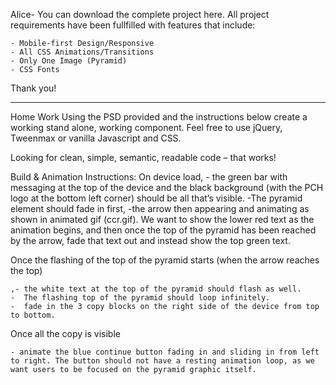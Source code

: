 Alice- You can download the complete project here.  All project requirements have been fullfilled with features that include:

	- Mobile-first Design/Responsive
	- All CSS Animations/Transitions
	- Only One Image (Pyramid)
	- CSS Fonts

Thank you!

-------------------------------------------------------------------

Home Work
Using the PSD provided and the instructions below create a working stand alone, working component.  Feel free to use jQuery, Tweenmax or vanilla Javascript and CSS. 

Looking for clean, simple, semantic, readable code – that works! 

Build & Animation Instructions:
On device load, 
	- the green bar with messaging at the top of the device and the black background (with the PCH logo at the bottom left corner) should be all that’s visible. 
	-The pyramid element should fade in first, 
	-the arrow then appearing and animating as shown in animated gif (ccr.gif). We want to show the lower red text as the animation begins, and then once the top of the pyramid has been reached by the arrow, fade that text out and instead show the top green text. 

Once the flashing of the top of the pyramid starts (when the arrow reaches the top)

	,- the white text at the top of the pyramid should flash as well. 
	-  The flashing top of the pyramid should loop infinitely. 
	-  fade in the 3 copy blocks on the right side of the device from top to bottom. 

Once all the copy is visible

	- animate the blue continue button fading in and sliding in from left to right. The button should not have a resting animation loop, as we want users to be focused on the pyramid graphic itself.
